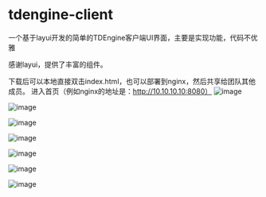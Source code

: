 # tdengine-client
一个基于layui开发的简单的TDEngine客户端UI界面，主要是实现功能，代码不优雅

感谢layui，提供了丰富的组件。

下载后可以本地直接双击index.html，也可以部署到nginx，然后共享给团队其他成员。
进入首页（例如nginx的地址是：http://10.10.10.10:8080）
![image](https://user-images.githubusercontent.com/4793187/129373835-f97f1806-b9dd-4739-8c1b-053cc74c29e1.png)

![image](https://user-images.githubusercontent.com/4793187/129373994-ce7196a7-3466-4a66-aa07-99b20d92e80a.png)

![image](https://user-images.githubusercontent.com/4793187/129374327-ab4eb60f-7d99-427d-af09-e2aa668db622.png)

![image](https://user-images.githubusercontent.com/4793187/129374483-201f1d06-4d8b-424a-8a60-b0c1629ea16e.png)

![image](https://user-images.githubusercontent.com/4793187/129374722-f5d84847-f7d9-4837-a691-088322ed7405.png)

![image](https://user-images.githubusercontent.com/4793187/129374825-4e9c3fb5-8c0c-449b-b1fb-2e9096a4ffc5.png)

![image](https://user-images.githubusercontent.com/4793187/129375234-f61df11f-4f4b-4387-9c3c-75242b77fbe1.png)
